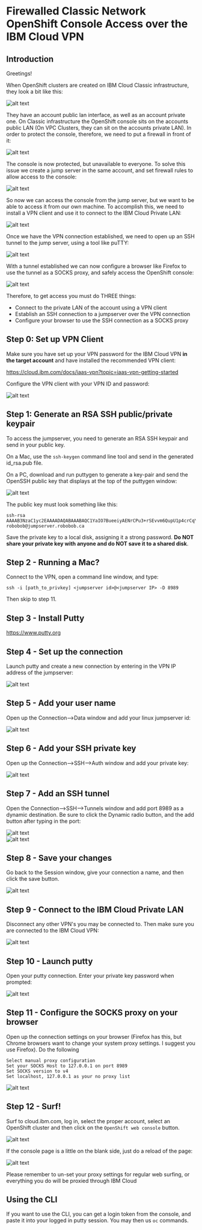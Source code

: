 # Firewalled Classic Network OpenShift Console Access over the IBM Cloud VPN

## Introduction
Greetings!

When OpenShift clusters are created on IBM Cloud Classic infrastructure, they look a bit like this:

![alt text](images/roks1.jpg)

They have an account public lan interface, as well as an account private one.  On Classic infrastructure the OpenShift console sits on the accounts public LAN (On VPC Clusters, they can sit on the accounts private LAN).  In order to protect the console, therefore, we need to put a firewall in front of it:

![alt text](images/roks2.jpg)

The console is now protected, but unavailable to everyone.  To solve this issue we create a jump server in the same account, and set firewall rules to allow access to the console:

![alt text](images/roks3.jpg)

So now we can access the console from the jump server, but we want to be able to access it from our own machine.  To accomplish this, we need to install a VPN client and use it to connect to the IBM Cloud Private LAN:

![alt text](images/roks4.jpg)

Once we have the VPN connection established, we need to open up an SSH tunnel to the jump server, using a tool like puTTY:

![alt text](images/roks6.jpg)

With a tunnel established we can now configure a browser like Firefox to use the tunnel as a SOCKS proxy, and safely access the OpenShift console:

![alt text](images/roks7.jpg)



Therefore, to get access you must do THREE things:
<ul>
<li>Connect to the private LAN of the account using a VPN client</li>
<li>Establish an SSH connection to a jumpserver over the VPN connection</li>
<li>Configure your browser to use the SSH connection as a SOCKS proxy</li>
</ul>

## Step 0: Set up VPN Client

Make sure you have set up your VPN password for the IBM Cloud VPN <B>in the target account</B> and have installed the recommended VPN client:

https://cloud.ibm.com/docs/iaas-vpn?topic=iaas-vpn-getting-started

Configure the VPN client with your VPN ID and password:

![alt text](images/figure0.jpg)


## Step 1: Generate an RSA SSH public/private keypair

To access the jumpserver, you need to generate an RSA SSH keypair and send in your public key.  

On a Mac, use the `ssh-keygen` command line tool and send in the generated id_rsa.pub file.

On a PC, download and run puttygen to generate a key-pair and send the OpenSSH public key that displays at the top of the puttygen window: 

![alt text](images/puttygen.jpg)


The public key must look something like this:

```
ssh-rsa AAAAB3NzaC1yc2EAAAADAQABAAABAQC1YaIO7BueeiyAENrCPu3+rSEvvm6QupU1p4crCqYITgw3+kvVmbkI1bJvSuDZ38JUSMYzirsXLeCvI3df3i9EPqRiF4rlApGXcc4q0Mheia75HBXxx6D92us3J35GOVAtS+1dqMNmc9JX7uz1HR5b3hqPGjUgzbjPOJjz460p408y16hezHupRMcP4X8B8IEka2e/h6qhdNdLkarFdZtXVZd1IxQcUcmmkz2s+95KgkZ7j6j+4rK43otPQUdk/qwT3CFE3ko35FzkUJIgjYt34edMsxF11dQclNBjIiJUWjmhOm0F4H2s5UIL98rt4O7vYM31LEtlq75KLmq6Ii43 robobob@jumpserver.robobob.ca
```

Save the private key to a local disk, assigning it a strong password. <B>Do NOT share your private key with anyone and do NOT save it to a shared disk</B>.


## Step 2 - Running a Mac?

Connect to the VPN, open a command line window, and type:

```
ssh -i [path_to_privkey] <jumpserver id>@<jumpserver IP> -D 8989
```

Then skip to step 11.

## Step 3 - Install Putty

https://www.putty.org

## Step 4 - Set up the connection

Launch putty and create a new connection by entering in the VPN IP address of the jumpserver:

![alt text](images/figure1.jpg)

## Step 5 - Add your user name

Open up the Connection-->Data window and add your linux jumpserver id:

![alt text](images/figure2.jpg)

## Step 6 - Add your SSH private key

Open up the Connection-->SSH-->Auth window and add your private key:

![alt text](images/figure3.jpg)

## Step 7 - Add an SSH tunnel

Open the Connection-->SSH-->Tunnels window and add port 8989 as a dynamic destination.  Be sure to click the Dynamic radio button, and the add button after typing in the port:

![alt text](images/figure4a.jpg)
<BR>
![alt text](images/figure4b.jpg)

## Step 8 - Save your changes

Go back to the Session window, give your connection a name, and then click the save button.

![alt text](images/figure5.jpg)

## Step 9 - Connect to the IBM Cloud Private LAN

Disconnect any other VPN's you may be connected to.  Then make sure you are connected to the IBM Cloud VPN:

![alt text](images/figure6a.jpg)

## Step 10 - Launch putty

Open your putty connection.  Enter your private key password when prompted:

![alt text](images/figure6.jpg)

## Step 11 - Configure the SOCKS proxy on your browser

Open up the connection settings on your browser (Firefox has this, but Chrome browsers want to change your system proxy settings.  I suggest you use Firefox).  Do the following

```
Select manual proxy configuration
Set your SOCKS Host to 127.0.0.1 on port 8989
Set SOCKS version to v4
Set localhost, 127.0.0.1 as your no proxy list
```

![alt text](images/figure7.jpg)

## Step 12  - Surf!

Surf to cloud.ibm.com, log in, select the proper account, select an OpenShift cluster and then click on the `OpenShift web console` button.  

![alt text](images/figure8a.jpg)

If the console page is a little on the blank side, just do a reload of the page:

![alt text](images/figure8b.jpg)


Please remember to un-set your proxy settings for regular web surfing, or everything you do will be proxied through IBM Cloud

## Using the CLI

If you want to use the CLI, you can get a login token from the console, and paste it into your logged in putty session.  You may then us `oc` commands.